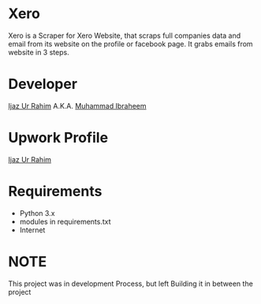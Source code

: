 # Xero
 Xero is a Scraper for Xero Website, that scraps full companies data and email from its website on the profile or facebook page. It grabs emails from website in 3 steps.

# Developer
 <a href='https://facebook.com/MisterDebugger' target='_blank'>Ijaz Ur Rahim</a> A.K.A. <a href='https://facebook.com/muibraheem96' target='_blank'>Muhammad Ibraheem</a>

# Upwork Profile
 <a href='https://www.upwork.com/freelancers/~01c44a17a8ed828883' target='_blank'>Ijaz Ur Rahim</a>

# Requirements
 - Python 3.x
 - modules in requirements.txt
 - Internet

# NOTE
 This project was in development Process, but left Building it in between the project
 
